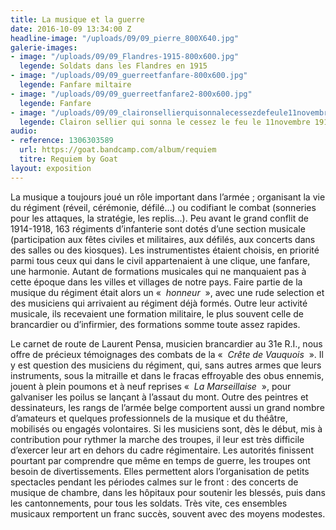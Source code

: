 ```yaml
---
title: La musique et la guerre
date: 2016-10-09 13:34:00 Z
headline-image: "/uploads/09/09_pierre_800X640.jpg"
galerie-images:
- image: "/uploads/09/09_Flandres-1915-800x600.jpg"
  legende: Soldats dans les Flandres en 1915
- image: "/uploads/09/09_guerreetfanfare-800x600.jpg"
  legende: Fanfare miltaire
- image: "/uploads/09/09_guerreetfanfare2-800x600.jpg"
  legende: Fanfare
- image: "/uploads/09/09_claironsellierquisonnalecessezdefeule11novembre1918-800x600.jpg"
  legende: Clairon sellier qui sonna le cessez le feu le 11novembre 1918
audio:
- reference: 1306303589
  url: https://goat.bandcamp.com/album/requiem
  titre: Requiem by Goat
layout: exposition
---
```


La musique a toujours joué un rôle important dans l’armée ; organisant la vie du régiment (réveil, cérémonie, défilé…) ou codifiant le combat (sonneries pour les attaques, la stratégie, les replis…). Peu avant le grand conflit de 1914-1918, 163 régiments d’infanterie sont dotés d’une section musicale (participation aux fêtes civiles et militaires, aux défilés, aux concerts dans des salles ou des kiosques). Les instrumentistes étaient choisis, en priorité parmi tous ceux qui dans le civil appartenaient à une clique, une fanfare, une harmonie. Autant de formations musicales qui ne manquaient pas à cette époque dans les villes et villages de notre pays. Faire partie de la musique du régiment était alors un «  *honneur*  », avec une rude selection et des musiciens qui arrivaient au régiment déjà formés. Outre leur activité musicale, ils recevaient une formation militaire, le plus souvent celle de brancardier ou d’infirmier, des formations somme toute assez rapides.

Le carnet de route de Laurent Pensa, musicien brancardier au 31e R.I., nous offre de précieux témoignages des combats de la «  *Crête de Vauquois*  ». Il y est question des musiciens du régiment, qui, sans autres armes que leurs instruments, sous la mitraille et dans le fracas effroyable des obus ennemis, jouent à plein poumons et à neuf reprises «  *La Marseillaise*  », pour galvaniser les poilus se lançant à l’assaut du mont. Outre des peintres et dessinateurs, les rangs de l’armée belge comportent aussi un grand nombre d’amateurs et quelques professionnels de la musique et du théâtre, mobilisés ou engagés volontaires. Si les musiciens sont, dès le début, mis à contribution pour rythmer la marche des troupes, il leur est très difficile d’exercer leur art en dehors du cadre régimentaire. Les autorités finissent pourtant par comprendre que même en temps de guerre, les troupes ont besoin de divertissements. Elles permettent alors l’organisation de petits spectacles pendant les périodes calmes sur le front : des concerts de musique de chambre, dans les hôpitaux pour soutenir les blessés, puis dans les cantonnements, pour tous les soldats. Très vite, ces ensembles musicaux remportent un franc succès, souvent avec des moyens modestes.
